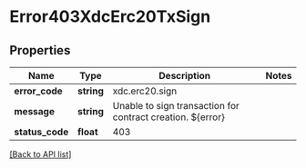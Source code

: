 # Error403XdcErc20TxSign

## Properties

Name | Type | Description | Notes
------------ | ------------- | ------------- | -------------
**error_code** | **string** | xdc.erc20.sign |
**message** | **string** | Unable to sign transaction for contract creation. ${error} |
**status_code** | **float** | 403 |

[[Back to API list]](../../README.md#api-endpoints)
